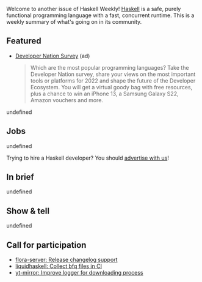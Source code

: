 Welcome to another issue of Haskell Weekly!
[Haskell](https://www.haskell.org) is a safe, purely functional programming language with a fast, concurrent runtime.
This is a weekly summary of what's going on in its community.

## Featured

<!-- 2022-06-09, 2022-06-16, 2022-06-30, 2022-07-07 -->
- [Developer Nation Survey](https://developereconomics.net/?member_id=haskell) (ad)
  > Which are the most popular programming languages? Take the Developer Nation survey, share your views on the most important tools or platforms for 2022 and shape the future of the Developer Ecosystem. You will get a virtual goody bag with free resources, plus a chance to win an iPhone 13, a Samsung Galaxy S22, Amazon vouchers and more.

undefined

## Jobs

undefined

Trying to hire a Haskell developer?
You should [advertise with us](https://haskellweekly.news/advertising.html)!

## In brief

undefined

## Show & tell

undefined

## Call for participation

- [flora-server: Release changelog support](https://github.com/flora-pm/flora-server/issues/147)
- [liquidhaskell: Collect bfq files in CI](https://github.com/ucsd-progsys/liquidhaskell/issues/2020)
- [yt-mirror: Improve logger for downloading process](https://github.com/soanvig/yt-mirror/issues/30)

